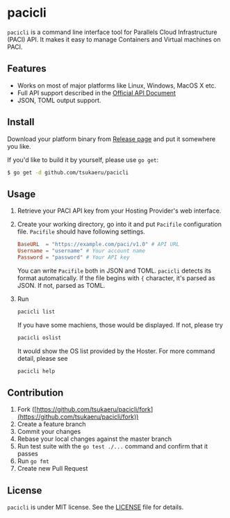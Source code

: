 pacicli
=======
`pacicli` is a command line interface tool for Parallels Cloud Infrastructure
(PACI) API. It makes it easy to manage Containers and Virtual machines on PACI.

## Features

- Works on most of major platforms like Linux, Windows, MacOS X etc.
- Full API support described in the [Official API Document](http://download.pa.parallels.com/poa/5.5/doc/pdf/POA%20RESTful%20API%20Guide/poa_5.5_paci_restful_api_guide.pdf)
- JSON, TOML output support.

## Install

Download your platform binary from [Release page](https://github.com/tsukaeru/pacicli/releases)
and put it somewhere you like.

If you'd like to build it by yourself, please use `go get`:

```bash
$ go get -d github.com/tsukaeru/pacicli
```

## Usage

1. Retrieve your PACI API key from your Hosting Provider's web interface.
2. Create your working directory, go into it and put `Pacifile` configuration file.
   `Pacifile` should have following settings.

   ```toml
   BaseURL  = "https://example.com/paci/v1.0" # API URL
   Username = "username" # Your account name
   Password = "password" # Your API key
   ```

   You can write `Pacifile` both in JSON and TOML. `pacicli` detects its format
   automatically. If the file begins with `{` character, it's parsed as JSON.
   If not, parsed as TOML.
3. Run

   ```bash
   pacicli list
   ```

   If you have some machiens, those would be displayed. If not, please try

   ```bash
   pacicli oslist
   ```

   It would show the OS list provided by the Hoster. For more command detail,
   please see

   ```bash
   pacicli help
   ```

## Contribution

1. Fork ([https://github.com/tsukaeru/pacicli/fork](https://github.com/tsukaeru/pacicli/fork))
2. Create a feature branch
3. Commit your changes
4. Rebase your local changes against the master branch
5. Run test suite with the `go test ./...` command and confirm that it passes
6. Run `go fmt`
7. Create new Pull Request

## License

`pacicli` is under MIT license. See the [LICENSE](./LICENSE) file for details.
